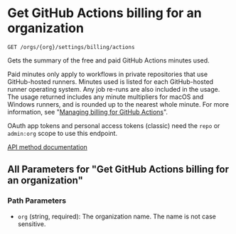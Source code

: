 # Get GitHub Actions billing for an organization

`GET /orgs/{org}/settings/billing/actions`

Gets the summary of the free and paid GitHub Actions minutes used.

Paid minutes only apply to workflows in private repositories that use GitHub-hosted runners. Minutes used is listed for each GitHub-hosted runner operating system. Any job re-runs are also included in the usage. The usage returned includes any minute multipliers for macOS and Windows runners, and is rounded up to the nearest whole minute. For more information, see "[Managing billing for GitHub Actions](https://docs.github.com/github/setting-up-and-managing-billing-and-payments-on-github/managing-billing-for-github-actions)".

OAuth app tokens and personal access tokens (classic) need the `repo` or `admin:org` scope to use this endpoint.

[API method documentation](https://docs.github.com/rest/billing/billing#get-github-actions-billing-for-an-organization)

## All Parameters for "Get GitHub Actions billing for an organization"

### Path Parameters

- `org` (string, required): The organization name. The name is not case sensitive.